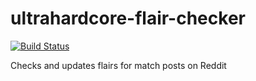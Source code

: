 ultrahardcore-flair-checker
===========================

[![Build Status](https://travis-ci.org/UltraSoftcore/ultrahardcore-flair-checker.svg)](https://travis-ci.org/UltraSoftcore/ultrahardcore-flair-checker)

Checks and updates flairs for match posts on Reddit
